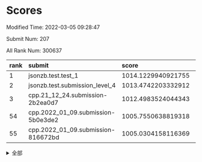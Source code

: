 # Scores

Modified Time: 2022-03-05 09:28:47

Submit Num: 207

All Rank Num: 300637

| rank |               submit               |       score        |       sigma        | pk_num |
| :--- | :--------------------------------- | :----------------- | :----------------- | :----- |
| 1    | jsonzb.test.test_1                 | 1014.1229940921755 | 0.8383755995495681 | 5810   |
| 2    | jsonzb.test.submission_level_4     | 1013.4742203332912 | 0.8077632082360615 | 5812   |
| 3    | cpp.21_12_24.submission-2b2ea0d7   | 1012.4983524044343 | 0.8068161451618487 | 5807   |
| 54   | cpp.2022_01_09.submission-5b0e3de2 | 1005.7550638819318 | 0.7222984883787829 | 5812   |
| 55   | cpp.2022_01_09.submission-816672bd | 1005.0304158116369 | 0.7188599119764686 | 5811   |


<details>
<summary>全部</summary>

| rank |                 submit                 |       score        |       sigma        | pk_num |
| :--- | :------------------------------------- | :----------------- | :----------------- | :----- |
| 1    | jsonzb.test.test_1                     | 1014.1229940921755 | 0.8383755995495681 | 5810   |
| 2    | jsonzb.test.submission_level_4         | 1013.4742203332912 | 0.8077632082360615 | 5812   |
| 3    | cpp.21_12_24.submission-2b2ea0d7       | 1012.4983524044343 | 0.8068161451618487 | 5807   |
| 4    | gobigger.level_3.submission_level_3_43 | 1011.2770879742819 | 0.7835532725650951 | 5812   |
| 5    | gobigger.level_3.submission_level_3_26 | 1011.2579035151261 | 0.7581546843342503 | 5809   |
| 6    | gobigger.level_3.submission_level_3_0  | 1011.1375525707739 | 0.7667264859768251 | 5812   |
| 7    | gobigger.level_3.submission_level_3_9  | 1011.1046766242652 | 0.7552479418629771 | 5805   |
| 8    | gobigger.level_3.submission_level_3_28 | 1011.0675445365666 | 0.7899357778629574 | 5804   |
| 9    | gobigger.level_3.submission_level_3_10 | 1011.0621352227238 | 0.771149457175432  | 5806   |
| 10   | gobigger.level_3.submission_level_3_49 | 1010.8093699311867 | 0.7696438823655942 | 5807   |
| 11   | gobigger.level_3.submission_level_3_14 | 1010.7461039372582 | 0.7571196829575088 | 5811   |
| 12   | gobigger.level_3.submission_level_3_35 | 1010.681979212391  | 0.7645220493026703 | 5811   |
| 13   | gobigger.level_3.submission_level_3_6  | 1010.5935925899173 | 0.7491784681371335 | 5811   |
| 14   | gobigger.level_3.submission_level_3_1  | 1010.5808034931049 | 0.7813116034718367 | 5810   |
| 15   | gobigger.level_3.submission_level_3_23 | 1010.548266538537  | 0.7766615931419132 | 5815   |
| 16   | gobigger.level_3.submission_level_3_24 | 1010.3049412881714 | 0.7598931521242408 | 5812   |
| 17   | gobigger.level_3.submission_level_3_37 | 1010.2981310396394 | 0.7671189057434865 | 5808   |
| 18   | gobigger.level_3.submission_level_3_42 | 1010.2724640139519 | 0.7814702212797919 | 5809   |
| 19   | gobigger.level_3.submission_level_3_2  | 1010.2497837621888 | 0.7767718505990907 | 5807   |
| 20   | gobigger.level_3.submission_level_3_46 | 1010.1509433475699 | 0.7784015024748678 | 5806   |
| 21   | gobigger.level_3.submission_level_3_18 | 1010.1298971788884 | 0.761587047777448  | 5808   |
| 22   | gobigger.level_3.submission_level_3_5  | 1010.0806480345053 | 0.7555636773698794 | 5812   |
| 23   | gobigger.level_3.submission_level_3_34 | 1010.0088190542083 | 0.7648965906560663 | 5807   |
| 24   | gobigger.level_3.submission_level_3_44 | 1009.9898810348886 | 0.7691215093846732 | 5809   |
| 25   | gobigger.level_3.submission_level_3_45 | 1009.9516650047565 | 0.7497402527585595 | 5804   |
| 26   | gobigger.level_3.submission_level_3_29 | 1009.9430034206537 | 0.7326417083131553 | 5805   |
| 27   | gobigger.level_3.submission_level_3_31 | 1009.8359782197714 | 0.7704331143302982 | 5803   |
| 28   | gobigger.level_3.submission_level_3_7  | 1009.7591551786883 | 0.7567691465210717 | 5806   |
| 29   | gobigger.level_3.submission_level_3_19 | 1009.6680230004948 | 0.7515525583119601 | 5811   |
| 30   | gobigger.level_3.submission_level_3_4  | 1009.6266236254664 | 0.7674024303095094 | 5813   |
| 31   | gobigger.level_3.submission_level_3_15 | 1009.6005882472341 | 0.7629475293257739 | 5806   |
| 32   | gobigger.level_3.submission_level_3_13 | 1009.5544683074164 | 0.7519671476730653 | 5811   |
| 33   | gobigger.level_3.submission_level_3_40 | 1009.5416414003977 | 0.7692283911857302 | 5808   |
| 34   | gobigger.level_3.submission_level_3_30 | 1009.5413915367405 | 0.7568816200665683 | 5812   |
| 35   | gobigger.level_3.submission_level_3_38 | 1009.4532736755806 | 0.7787544801799106 | 5806   |
| 36   | gobigger.level_3.submission_level_3_16 | 1009.4445236932413 | 0.7356250134208465 | 5811   |
| 37   | gobigger.level_3.submission_level_3_33 | 1009.3822472027845 | 0.7549881042579782 | 5806   |
| 38   | gobigger.level_3.submission_level_3_36 | 1009.3751979628464 | 0.738711493615916  | 5814   |
| 39   | gobigger.level_3.submission_level_3_22 | 1009.3258352960796 | 0.766952383391587  | 5807   |
| 40   | gobigger.level_3.submission_level_3_20 | 1009.2706629656581 | 0.7422131741224606 | 5810   |
| 41   | gobigger.level_3.submission_level_3_39 | 1009.221535778922  | 0.7467022386915436 | 5810   |
| 42   | gobigger.level_3.submission_level_3_25 | 1009.2168794585534 | 0.7729192928301915 | 5809   |
| 43   | gobigger.level_3.submission_level_3_27 | 1009.1645060620306 | 0.7578379787865128 | 5811   |
| 44   | gobigger.level_3.submission_level_3_21 | 1009.137920842157  | 0.7690063483836314 | 5813   |
| 45   | gobigger.level_3.submission_level_3_47 | 1009.0819708735775 | 0.7362198594079213 | 5811   |
| 46   | gobigger.level_3.submission_level_3_8  | 1009.0699633283842 | 0.7462467485479277 | 5810   |
| 47   | gobigger.level_3.submission_level_3_11 | 1009.0578208820128 | 0.7672902330416316 | 5805   |
| 48   | gobigger.level_3.submission_level_3_32 | 1008.977392072417  | 0.7630825076652805 | 5809   |
| 49   | gobigger.level_3.submission_level_3_17 | 1008.8968527331521 | 0.7420348396278885 | 5808   |
| 50   | gobigger.level_3.submission_level_3_48 | 1008.8507506774691 | 0.7482109024560916 | 5813   |
| 51   | gobigger.level_3.submission_level_3_3  | 1008.7064465964893 | 0.7501818015606265 | 5808   |
| 52   | gobigger.level_3.submission_level_3_41 | 1008.5463242256534 | 0.7472921373776747 | 5813   |
| 53   | gobigger.level_3.submission_level_3_12 | 1008.306205494112  | 0.7356723862231098 | 5805   |
| 54   | cpp.2022_01_09.submission-5b0e3de2     | 1005.7550638819318 | 0.7222984883787829 | 5812   |
| 55   | cpp.2022_01_09.submission-816672bd     | 1005.0304158116369 | 0.7188599119764686 | 5811   |
| 56   | gobigger.level_1.submission_level_1_35 | 1004.5866784642812 | 0.7176439773008298 | 5813   |
| 57   | gobigger.level_1.submission_level_1_28 | 1004.5813964800252 | 0.7273268133692412 | 5806   |
| 58   | gobigger.level_1.submission_level_1_36 | 1004.5748792546053 | 0.7152827003921303 | 5812   |
| 59   | gobigger.level_1.submission_level_1_1  | 1004.3589159189875 | 0.7267750143220485 | 5810   |
| 60   | gobigger.level_1.submission_level_1_5  | 1004.1658934601057 | 0.7167741503409085 | 5808   |
| 61   | gobigger.level_1.submission_level_1_49 | 1004.119059330124  | 0.723035239696952  | 5809   |
| 62   | gobigger.level_1.submission_level_1_16 | 1004.0631091895104 | 0.7263325321328001 | 5811   |
| 63   | gobigger.level_1.submission_level_1_38 | 1003.8749718749765 | 0.7084779237101096 | 5806   |
| 64   | gobigger.level_1.submission_level_1_10 | 1003.8645336956029 | 0.7136888536864983 | 5813   |
| 65   | gobigger.level_1.submission_level_1_25 | 1003.7964558462664 | 0.7127135166154963 | 5808   |
| 66   | gobigger.level_1.submission_level_1_23 | 1003.7787424457366 | 0.7220276681913643 | 5809   |
| 67   | gobigger.level_1.submission_level_1_14 | 1003.7406904667605 | 0.7113617234880402 | 5809   |
| 68   | gobigger.level_1.submission_level_1_47 | 1003.6927218494764 | 0.711872545796683  | 5810   |
| 69   | gobigger.level_1.submission_level_1_39 | 1003.4860869655128 | 0.7113790361076177 | 5811   |
| 70   | gobigger.level_1.submission_level_1_32 | 1003.4748432121609 | 0.7161684455317858 | 5812   |
| 71   | gobigger.level_1.submission_level_1_46 | 1003.4156843272182 | 0.7095373425852637 | 5808   |
| 72   | gobigger.level_1.submission_level_1_4  | 1003.4140714752102 | 0.7108754290602847 | 5806   |
| 73   | gobigger.level_1.submission_level_1_31 | 1003.4093104208913 | 0.7131623279777463 | 5808   |
| 74   | gobigger.level_1.submission_level_1_29 | 1003.4044897512666 | 0.7270684227361931 | 5811   |
| 75   | gobigger.level_1.submission_level_1_34 | 1003.2958133380663 | 0.7107432520651971 | 5811   |
| 76   | gobigger.level_1.submission_level_1_37 | 1003.2789535250558 | 0.7269326325270796 | 5811   |
| 77   | gobigger.level_1.submission_level_1_8  | 1003.2689725416234 | 0.7202617335463025 | 5813   |
| 78   | gobigger.level_1.submission_level_1_22 | 1003.24167495632   | 0.7113834322531479 | 5804   |
| 79   | gobigger.level_1.submission_level_1_42 | 1003.2118497063963 | 0.7184449994252784 | 5811   |
| 80   | gobigger.level_1.submission_level_1_3  | 1003.1984261056532 | 0.7294873071357774 | 5805   |
| 81   | gobigger.level_1.submission_level_1_27 | 1003.1899657828208 | 0.7112571672436837 | 5807   |
| 82   | gobigger.level_1.submission_level_1_21 | 1003.1891272531932 | 0.7152860782716859 | 5808   |
| 83   | gobigger.level_1.submission_level_1_43 | 1003.1597906345212 | 0.7106108195301245 | 5811   |
| 84   | gobigger.level_1.submission_level_1_0  | 1003.1387933366242 | 0.7207124213139203 | 5810   |
| 85   | gobigger.level_1.submission_level_1_24 | 1003.0973525583127 | 0.715768254971025  | 5809   |
| 86   | gobigger.level_1.submission_level_1_6  | 1003.0859474009874 | 0.7117411533905478 | 5808   |
| 87   | gobigger.level_1.submission_level_1_40 | 1002.987070189334  | 0.7106685260230627 | 5808   |
| 88   | gobigger.level_1.submission_level_1_19 | 1002.9864483276531 | 0.7161084479290073 | 5812   |
| 89   | gobigger.level_1.submission_level_1_12 | 1002.9693156461486 | 0.7148079710541053 | 5809   |
| 90   | gobigger.level_1.submission_level_1_41 | 1002.944484636305  | 0.7179212190623946 | 5810   |
| 91   | gobigger.level_1.submission_level_1_44 | 1002.8891316220787 | 0.7135946285413571 | 5806   |
| 92   | gobigger.level_1.submission_level_1_18 | 1002.8517467792922 | 0.7106216634424991 | 5812   |
| 93   | gobigger.level_1.submission_level_1_2  | 1002.8486393408289 | 0.7156942417818825 | 5810   |
| 94   | gobigger.level_1.submission_level_1_45 | 1002.8415879920618 | 0.7211420203911822 | 5813   |
| 95   | gobigger.level_1.submission_level_1_33 | 1002.8154024392796 | 0.7085494322868863 | 5810   |
| 96   | gobigger.level_1.submission_level_1_30 | 1002.6456281221937 | 0.7171071364528461 | 5807   |
| 97   | gobigger.level_1.submission_level_1_11 | 1002.5867704819021 | 0.715326836287017  | 5808   |
| 98   | gobigger.level_1.submission_level_1_48 | 1002.529324101257  | 0.7106504327909267 | 5816   |
| 99   | gobigger.level_1.submission_level_1_26 | 1002.482800433531  | 0.7148385769698957 | 5812   |
| 100  | gobigger.level_1.submission_level_1_15 | 1002.4062672715685 | 0.7039622339578803 | 5812   |
| 101  | gobigger.level_1.submission_level_1_7  | 1002.3665802068986 | 0.7170323112127115 | 5810   |
| 102  | gobigger.level_1.submission_level_1_13 | 1002.1991305448734 | 0.7185956428093798 | 5812   |
| 103  | gobigger.level_1.submission_level_1_20 | 1002.1847694393293 | 0.7080470109612074 | 5808   |
| 104  | gobigger.level_1.submission_level_1_9  | 1002.0567867179477 | 0.7179897277547936 | 5808   |
| 105  | gobigger.level_1.submission_level_1_17 | 1001.8184389524268 | 0.7110519999242372 | 5808   |
| 106  | gobigger.random.submission_random_42   | 997.439216391467   | 0.7148750773949017 | 5808   |
| 107  | gobigger.random.submission_random_15   | 997.3509259557534  | 0.6998642723323345 | 5810   |
| 108  | gobigger.random.submission_random_6    | 997.2284206220788  | 0.7115110803805601 | 5810   |
| 109  | gobigger.random.submission_random_29   | 997.1352480002665  | 0.7150032658797085 | 5807   |
| 110  | gobigger.random.submission_random_35   | 996.8299431669175  | 0.7177614784276722 | 5809   |
| 111  | gobigger.random.submission_random_37   | 996.7790402305056  | 0.701819892961342  | 5811   |
| 112  | gobigger.random.submission_random_38   | 996.5326645312858  | 0.7023881722741256 | 5808   |
| 113  | gobigger.random.submission_random_32   | 996.5271309617318  | 0.7075435697282293 | 5808   |
| 114  | gobigger.random.submission_random_31   | 996.5221466085927  | 0.6915906278495062 | 5814   |
| 115  | gobigger.random.submission_random_8    | 996.462134743667   | 0.7166215864293399 | 5808   |
| 116  | gobigger.random.submission_random_28   | 996.4189543334229  | 0.7183712745111946 | 5811   |
| 117  | gobigger.random.submission_random_0    | 996.3263945548828  | 0.7113148067346582 | 5809   |
| 118  | gobigger.random.submission_random_19   | 996.3066287880232  | 0.7139645657545411 | 5812   |
| 119  | gobigger.random.submission_random_39   | 996.2886939356242  | 0.7086717064395031 | 5815   |
| 120  | gobigger.random.submission_random_40   | 996.181742520038   | 0.7106065841533902 | 5812   |
| 121  | gobigger.random.submission_random_16   | 996.040809288399   | 0.7183813051492177 | 5808   |
| 122  | gobigger.random.submission_random_14   | 996.0273875927247  | 0.717925348249259  | 5819   |
| 123  | gobigger.random.submission_random_5    | 996.0011128371107  | 0.7086744098928993 | 5807   |
| 124  | gobigger.random.submission_random_43   | 995.9936745567574  | 0.7132363156273503 | 5805   |
| 125  | gobigger.random.submission_random_41   | 995.9872121884697  | 0.6962722655962028 | 5812   |
| 126  | gobigger.random.submission_random_22   | 995.9811983525732  | 0.706318589900231  | 5812   |
| 127  | gobigger.random.submission_random_21   | 995.9533252424094  | 0.7168698234676227 | 5810   |
| 128  | gobigger.random.submission_random_23   | 995.9343095657124  | 0.7059254030590383 | 5810   |
| 129  | gobigger.random.submission_random_13   | 995.912193004102   | 0.7156970288569517 | 5806   |
| 130  | gobigger.random.submission_random_1    | 995.8644111932816  | 0.7178194285313149 | 5805   |
| 131  | gobigger.random.submission_random_2    | 995.8262329129108  | 0.7121989274588485 | 5807   |
| 132  | gobigger.random.submission_random_46   | 995.8126755171471  | 0.7097832243056924 | 5810   |
| 133  | gobigger.random.submission_random_27   | 995.8102549835402  | 0.7078988673275177 | 5809   |
| 134  | gobigger.random.submission_random_49   | 995.7519827548339  | 0.696820501947726  | 5805   |
| 135  | gobigger.random.submission_random_10   | 995.7282745711079  | 0.709261837584036  | 5809   |
| 136  | gobigger.random.submission_random_20   | 995.7113611617378  | 0.6983689945347319 | 5811   |
| 137  | gobigger.random.submission_random_45   | 995.7047808696815  | 0.7159859706505096 | 5803   |
| 138  | gobigger.random.submission_random_48   | 995.6942832758735  | 0.695376098609617  | 5809   |
| 139  | gobigger.random.submission_random_11   | 995.6624610634004  | 0.7217949527005822 | 5810   |
| 140  | gobigger.random.submission_random_7    | 995.5904267267013  | 0.7060490901228098 | 5810   |
| 141  | gobigger.random.submission_random_36   | 995.5896110454121  | 0.7133589458402819 | 5810   |
| 142  | gobigger.random.submission_random_34   | 995.5826959758004  | 0.6990646026237903 | 5803   |
| 143  | gobigger.random.submission_random_30   | 995.5762124692683  | 0.6997266976085051 | 5815   |
| 144  | gobigger.random.submission_random_12   | 995.5740568340588  | 0.7165206477585047 | 5811   |
| 145  | gobigger.random.submission_random_33   | 995.5251747662279  | 0.7126853695225197 | 5811   |
| 146  | gobigger.random.submission_random_4    | 995.4915657350417  | 0.7079894609750553 | 5813   |
| 147  | gobigger.random.submission_random_44   | 995.4873987488859  | 0.7119307777564954 | 5810   |
| 148  | gobigger.random.submission_random_17   | 995.4152635788337  | 0.6956316595505715 | 5803   |
| 149  | gobigger.random.submission_random_3    | 995.4138404924487  | 0.7035595460582074 | 5808   |
| 150  | gobigger.random.submission_random_25   | 995.3834190546546  | 0.7193200639350728 | 5814   |
| 151  | gobigger.random.submission_random_26   | 995.2937940215072  | 0.7164528025603558 | 5806   |
| 152  | gobigger.random.submission_random_9    | 995.0036668204268  | 0.7107049852390459 | 5812   |
| 153  | gobigger.random.submission_random_18   | 994.9306405305972  | 0.715788015131935  | 5809   |
| 154  | gobigger.random.submission_random_24   | 994.8380533228013  | 0.7184588085036838 | 5810   |
| 155  | gobigger.random.submission_random_47   | 994.4070888646734  | 0.7189985313527206 | 5806   |
| 156  | gobigger.level_2.submission_level_2_25 | 994.0107718294711  | 0.7166192949116709 | 5813   |
| 157  | gobigger.level_2.submission_level_2_17 | 993.8609352443646  | 0.7377802562035163 | 5806   |
| 158  | gobigger.level_2.submission_level_2_19 | 993.6181709202148  | 0.732840809819739  | 5808   |
| 159  | gobigger.level_2.submission_level_2_48 | 993.3704635140097  | 0.7237384664072598 | 5809   |
| 160  | gobigger.level_2.submission_level_2_1  | 993.3014164306624  | 0.7394512575418617 | 5814   |
| 161  | gobigger.level_2.submission_level_2_38 | 993.1573800685414  | 0.7440876715140892 | 5810   |
| 162  | gobigger.level_2.submission_level_2_39 | 993.0799066636163  | 0.7453362543893712 | 5804   |
| 163  | gobigger.level_2.submission_level_2_40 | 992.9855677498275  | 0.7358574865305176 | 5807   |
| 164  | gobigger.level_2.submission_level_2_22 | 992.920089984468   | 0.7331476152800989 | 5806   |
| 165  | gobigger.level_2.submission_level_2_12 | 992.9128665403291  | 0.7326886295643481 | 5814   |
| 166  | gobigger.level_2.submission_level_2_7  | 992.9041562377485  | 0.7368371817904249 | 5809   |
| 167  | gobigger.level_2.submission_level_2_37 | 992.7925371205249  | 0.7501305773675887 | 5809   |
| 168  | gobigger.level_2.submission_level_2_30 | 992.7644008655908  | 0.7299290703684816 | 5806   |
| 169  | gobigger.level_2.submission_level_2_9  | 992.7245555808364  | 0.734589443724479  | 5810   |
| 170  | gobigger.level_2.submission_level_2_8  | 992.7065463350842  | 0.7235051507174823 | 5811   |
| 171  | gobigger.level_2.submission_level_2_45 | 992.7001742970432  | 0.7346277104526058 | 5811   |
| 172  | gobigger.level_2.submission_level_2_10 | 992.697640297667   | 0.7337907524525765 | 5806   |
| 173  | gobigger.level_2.submission_level_2_6  | 992.6822266585166  | 0.740475807912362  | 5810   |
| 174  | gobigger.level_2.submission_level_2_11 | 992.6612886790333  | 0.7257690175675771 | 5805   |
| 175  | gobigger.level_2.submission_level_2_24 | 992.6329388363343  | 0.7375025619801058 | 5808   |
| 176  | gobigger.level_2.submission_level_2_31 | 992.5748803916626  | 0.7287540972126502 | 5807   |
| 177  | gobigger.level_2.submission_level_2_49 | 992.5596243742903  | 0.7308586911268496 | 5809   |
| 178  | gobigger.level_2.submission_level_2_21 | 992.4052351312995  | 0.7461135421649399 | 5813   |
| 179  | gobigger.level_2.submission_level_2_27 | 992.4037642622443  | 0.7470332073686742 | 5819   |
| 180  | gobigger.level_2.submission_level_2_29 | 992.3850478295436  | 0.7408675154110526 | 5813   |
| 181  | gobigger.level_2.submission_level_2_2  | 992.2730317249631  | 0.7448571211006305 | 5809   |
| 182  | gobigger.level_2.submission_level_2_47 | 992.2219450594232  | 0.7336148399458863 | 5810   |
| 183  | gobigger.level_2.submission_level_2_23 | 992.1810147867759  | 0.7514501921483938 | 5812   |
| 184  | gobigger.level_2.submission_level_2_18 | 992.1695999639825  | 0.7236773203582336 | 5809   |
| 185  | gobigger.level_2.submission_level_2_44 | 992.1333122470469  | 0.7628444777859585 | 5809   |
| 186  | gobigger.level_2.submission_level_2_33 | 992.0898709134697  | 0.762952692844172  | 5812   |
| 187  | gobigger.level_2.submission_level_2_14 | 992.008505501859   | 0.7362124974264042 | 5811   |
| 188  | gobigger.level_2.submission_level_2_28 | 991.9955262368811  | 0.7255874418596807 | 5811   |
| 189  | gobigger.level_2.submission_level_2_43 | 991.8860046004913  | 0.7187127545757601 | 5806   |
| 190  | gobigger.level_2.submission_level_2_4  | 991.8819137166246  | 0.7581691419664299 | 5812   |
| 191  | gobigger.level_2.submission_level_2_16 | 991.8669085930068  | 0.750060499750791  | 5807   |
| 192  | gobigger.level_2.submission_level_2_42 | 991.8088956266237  | 0.7674716624657867 | 5805   |
| 193  | gobigger.level_2.submission_level_2_32 | 991.7985396309626  | 0.741161789298968  | 5808   |
| 194  | gobigger.level_2.submission_level_2_41 | 991.6658579478375  | 0.7388305687956511 | 5813   |
| 195  | gobigger.level_2.submission_level_2_20 | 991.6336887712946  | 0.7583219820760032 | 5810   |
| 196  | gobigger.level_2.submission_level_2_46 | 991.562481864523   | 0.7559817761243932 | 5807   |
| 197  | gobigger.level_2.submission_level_2_35 | 991.3809966364686  | 0.7527414567336871 | 5808   |
| 198  | gobigger.level_2.submission_level_2_26 | 991.3279126912134  | 0.7566594133689574 | 5808   |
| 199  | gobigger.level_2.submission_level_2_15 | 991.3124414783608  | 0.7390651053492361 | 5805   |
| 200  | gobigger.level_2.submission_level_2_13 | 991.2353595371122  | 0.7540971655484567 | 5816   |
| 201  | gobigger.level_2.submission_level_2_36 | 991.109258858102   | 0.7556924511245605 | 5813   |
| 202  | gobigger.level_2.submission_level_2_34 | 991.0699844735575  | 0.7590251895987362 | 5804   |
| 203  | gobigger.level_2.submission_level_2_0  | 990.8704243058075  | 0.7559089151190109 | 5814   |
| 204  | gobigger.level_2.submission_level_2_5  | 990.843618171637   | 0.7653416378032084 | 5810   |
| 205  | gobigger.level_2.submission_level_2_3  | 990.1905077997853  | 0.7628294822736029 | 5812   |
| 206  | gobigger.none.submission_none_0        | 978.0915206725908  | 1.183853073897439  | 5814   |
| 207  | gobigger.none.submission_none_1        | 975.5297851727433  | 1.4571332826205514 | 5809   |

</details>